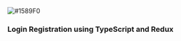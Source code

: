 <!-- THIS IS A LOGIN PAGE APP WITH TYPESCRIPT USE OF REDUX  -->
![#1589F0](https://www.iconsdb.com/icons/download/color/1589F0/circle-16.png) 
### Login Registration using TypeScript and Redux
